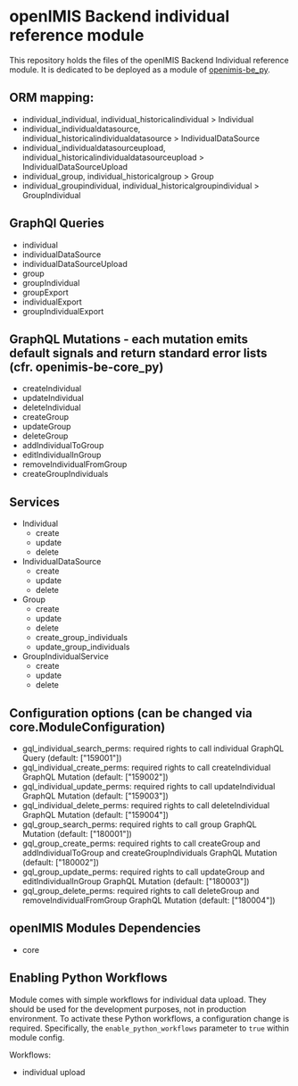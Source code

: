 # openIMIS Backend individual reference module
This repository holds the files of the openIMIS Backend Individual reference module.
It is dedicated to be deployed as a module of [openimis-be_py](https://github.com/openimis/openimis-be_py).

## ORM mapping:
* individual_individual, individual_historicalindividual > Individual
* individual_individualdatasource, individual_historicalindividualdatasource > IndividualDataSource
* individual_individualdatasourceupload, individual_historicalindividualdatasourceupload > IndividualDataSourceUpload
* individual_group, individual_historicalgroup > Group
* individual_groupindividual, individual_historicalgroupindividual > GroupIndividual

## GraphQl Queries
* individual
* individualDataSource
* individualDataSourceUpload
* group
* groupIndividual
* groupExport
* individualExport
* groupIndividualExport

## GraphQL Mutations - each mutation emits default signals and return standard error lists (cfr. openimis-be-core_py)
* createIndividual
* updateIndividual
* deleteIndividual
* createGroup
* updateGroup
* deleteGroup
* addIndividualToGroup
* editIndividualInGroup
* removeIndividualFromGroup
* createGroupIndividuals

## Services
- Individual
  - create
  - update
  - delete
- IndividualDataSource
  - create
  - update
  - delete
- Group
  - create
  - update
  - delete
  - create_group_individuals
  - update_group_individuals
- GroupIndividualService
  - create
  - update
  - delete

## Configuration options (can be changed via core.ModuleConfiguration)
* gql_individual_search_perms: required rights to call individual GraphQL Query (default: ["159001"])
* gql_individual_create_perms: required rights to call createIndividual GraphQL Mutation (default: ["159002"])
* gql_individual_update_perms: required rights to call updateIndividual GraphQL Mutation (default: ["159003"])
* gql_individual_delete_perms: required rights to call deleteIndividual GraphQL Mutation (default: ["159004"])
* gql_group_search_perms: required rights to call group GraphQL Mutation (default: ["180001"])
* gql_group_create_perms: required rights to call createGroup and addIndividualToGroup and createGroupIndividuals GraphQL Mutation (default: ["180002"])
* gql_group_update_perms: required rights to call updateGroup and editIndividualInGroup GraphQL Mutation (default: ["180003"])
* gql_group_delete_perms: required rights to call deleteGroup and removeIndividualFromGroup GraphQL Mutation (default: ["180004"])


## openIMIS Modules Dependencies
- core


## Enabling Python Workflows
Module comes with simple workflows for individual data upload. 
They should be used for the development purposes, not in production environment. 
To activate these Python workflows, a configuration change is required. 
Specifically, the `enable_python_workflows` parameter to `true` within module config.

Workflows: 
 * individual upload
